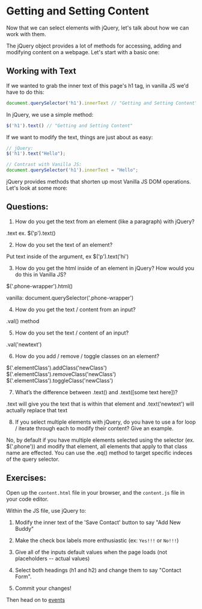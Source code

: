 # Getting and Setting Content

Now that we can select elements with jQuery, let's talk about how we can work with them.

The jQuery object provides a lot of methods for accessing, adding and modifying content on a webpage. Let's start with a basic one:

## Working with Text

If we wanted to grab the inner text of this page's h1 tag, in vanilla JS we'd have to do this:

```JavaScript
document.querySelector('h1').innerText // "Getting and Setting Content"
```

In jQuery, we use a simple method:

```JavaScript
$('h1').text() // "Getting and Setting Content"
```

If we want to modify the text, things are just about as easy:

```JavaScript
// jQuery:
$('h1').text("Hello");

// Contrast with Vanilla JS:
document.querySelector('h1').innerText = "Hello";
```

jQuery provides methods that shorten up most Vanilla JS DOM operations. Let's look at some more:

## Questions:
1. How do you get the text from an element (like a paragraph) with jQuery?

.text
ex. $('p').text()


2. How do you set the text of an element?

Put text inside of the argument, ex $('p').text('hi')


3. How do you get the html inside of an element in jQuery? How would you do this in Vanilla JS?

$('.phone-wrapper').html()

vanilla: document.querySelector('.phone-wrapper')


4. How do you get the text / content from an input?

.val() method

5. How do you set the text / content of an input?

.val('newtext')


6. How do you add / remove / toggle classes on an element?

$('.elementClass').addClass('newClass')
$('.elementClass').removeClass('newClass')
$('.elementClass').toggleClass('newClass')



7. What’s the difference between .text() and .text([some text here])?

.text will give you the text that is within that element and .text('newtext')
will actually replace that text


8. If you select multiple elements with jQuery, do you have to use a for loop / iterate through each to modify their content? Give an example.

No, by default if you have multiple elements selected using the selector (ex. $('.phone')) and modify that element, all elements that apply to that class name are effected. You can use the .eq() method to target specific indeces of the query selector.

## Exercises:
Open up the `content.html` file in your browser, and the `content.js` file in your code editor.

Within the JS file, use jQuery to:
1. Modify the inner text of the 'Save Contact' button to say "Add New Buddy"


2. Make the check box labels more enthusiastic (ex: `Yes!!!` or `No!!!`)


3. Give all of the inputs default values when the page loads (not placeholders -- actual values)


4. Select both headings (h1 and h2) and change them to say "Contact Form".



5. Commit your changes!

Then head on to [events](../part-3-events)
